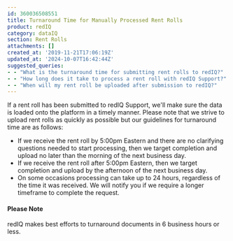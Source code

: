 ```yaml
---
id: 360036508551
title: Turnaround Time for Manually Processed Rent Rolls
product: redIQ
category: dataIQ
section: Rent Rolls
attachments: []
created_at: '2019-11-21T17:06:19Z'
updated_at: '2024-10-07T16:42:44Z'
suggested_queries:
- - "What is the turnaround time for submitting rent rolls to redIQ?"
- - "How long does it take to process a rent roll with redIQ Support?"
- - "When will my rent roll be uploaded after submission to redIQ?"
---
```

If a rent roll has been submitted to redIQ Support, we'll make sure the data is loaded onto the platform in a timely manner. Please note that we strive to upload rent rolls as quickly as possible but our guidelines for turnaround time are as follows:

* If we receive the rent roll by 5:00pm Eastern and there are no clarifying questions needed to start processing, then we target completion and upload no later than the morning of the next business day.
* If we receive the rent roll after 5:00pm Eastern, then we target completion and upload by the afternoon of the next business day.
* On some occasions processing can take up to 24 hours, regardless of the time it was received. We will notify you if we require a longer timeframe to complete the request.

#### Please Note

redIQ makes best efforts to turnaround documents in 6 business hours or less.